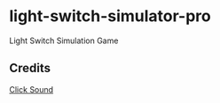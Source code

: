 # light-switch-simulator-pro

Light Switch Simulation Game

## Credits

[Click Sound](https://freesound.org/people/InspectorJ/sounds/414439/)
